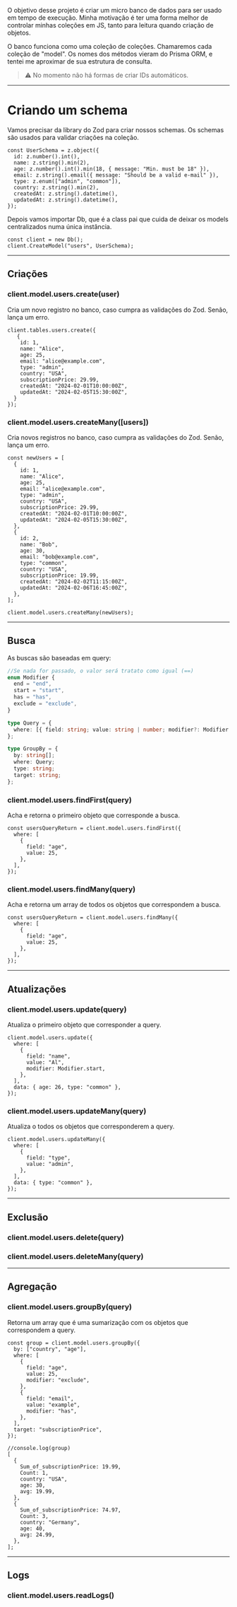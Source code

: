 O objetivo desse projeto é criar um micro banco de dados para ser usado em tempo de execução.
Minha motivação é ter uma forma melhor de controlar minhas coleções em JS, tanto para leitura quando criação de objetos.

O banco funciona como uma coleção de coleções. Chamaremos cada coleção de "model". Os nomes dos métodos vieram do Prisma ORM, e tentei me aproximar de sua estrutura de consulta.

> ⚠️ No momento não há formas de criar IDs automáticos.

---

# Criando um schema

Vamos precisar da library do Zod para criar nossos schemas. Os schemas são usados para validar criações na coleção.

```tsx
const UserSchema = z.object({
  id: z.number().int(),
  name: z.string().min(2),
  age: z.number().int().min(18, { message: "Min. must be 18" }),
  email: z.string().email({ message: "Should be a valid e-mail" }),
  type: z.enum(["admin", "common"]),
  country: z.string().min(2),
  createdAt: z.string().datetime(),
  updatedAt: z.string().datetime(),
});
```

Depois vamos importar Db, que é a class pai que cuida de deixar os models centralizados numa única instância.

```tsx
const client = new Db();
client.CreateModel("users", UserSchema);
```

---

## Criações

### client.model.users.create(user)

Cria um novo registro no banco, caso cumpra as validações do Zod. Senão, lança um erro.

```tsx
client.tables.users.create({
   {
    id: 1,
    name: "Alice",
    age: 25,
    email: "alice@example.com",
    type: "admin",
    country: "USA",
    subscriptionPrice: 29.99,
    createdAt: "2024-02-01T10:00:00Z",
    updatedAt: "2024-02-05T15:30:00Z",
  }
});

```

### client.model.users.createMany([users])

Cria novos registros no banco, caso cumpra as validações do Zod. Senão, lança um erro.

```tsx
const newUsers = [
  {
    id: 1,
    name: "Alice",
    age: 25,
    email: "alice@example.com",
    type: "admin",
    country: "USA",
    subscriptionPrice: 29.99,
    createdAt: "2024-02-01T10:00:00Z",
    updatedAt: "2024-02-05T15:30:00Z",
  },
  {
    id: 2,
    name: "Bob",
    age: 30,
    email: "bob@example.com",
    type: "common",
    country: "USA",
    subscriptionPrice: 19.99,
    createdAt: "2024-02-02T11:15:00Z",
    updatedAt: "2024-02-06T16:45:00Z",
  },
];

client.model.users.createMany(newUsers);
```

---

## Busca

As buscas são baseadas em query:

```ts
//Se nada for passado, o valor será tratato como igual (==)
enum Modifier {
  end = "end",
  start = "start",
  has = "has",
  exclude = "exclude",
}

type Query = {
  where: [{ field: string; value: string | number; modifier?: Modifier }];
};

type GroupBy = {
  by: string[];
  where: Query;
  type: string;
  target: string;
};
```

### client.model.users.findFirst(query)

Acha e retorna o primeiro objeto que corresponde a busca.

```tsx
const usersQueryReturn = client.model.users.findFirst({
  where: [
    {
      field: "age",
      value: 25,
    },
  ],
});
```

### client.model.users.findMany(query)

Acha e retorna um array de todos os objetos que correspondem a busca.

```tsx
const usersQueryReturn = client.model.users.findMany({
  where: [
    {
      field: "age",
      value: 25,
    },
  ],
});
```

---

## Atualizações

### client.model.users.update(query)

Atualiza o primeiro objeto que corresponder a query.

```tsx
client.model.users.update({
  where: [
    {
      field: "name",
      value: "Al",
      modifier: Modifier.start,
    },
  ],
  data: { age: 26, type: "common" },
});
```

### client.model.users.updateMany(query)

Atualiza o todos os objetos que corresponderem a query.

```tsx
client.model.users.updateMany({
  where: [
    {
      field: "type",
      value: "admin",
    },
  ],
  data: { type: "common" },
});
```

---

## Exclusão

### client.model.users.delete(query)

### client.model.users.deleteMany(query)

---

## Agregação

### client.model.users.groupBy(query)

Retorna um array que é uma sumarização com os objetos que correspondem a query.

```tsx
const group = client.model.users.groupBy({
  by: ["country", "age"],
  where: [
    {
      field: "age",
      value: 25,
      modifier: "exclude",
    },
    {
      field: "email",
      value: "example",
      modifier: "has",
    },
  ],
  target: "subscriptionPrice",
});

//console.log(group)
[
  {
    Sum_of_subscriptionPrice: 19.99,
    Count: 1,
    country: "USA",
    age: 30,
    avg: 19.99,
  },
  {
    Sum_of_subscriptionPrice: 74.97,
    Count: 3,
    country: "Germany",
    age: 40,
    avg: 24.99,
  },
];
```

---

## Logs

### client.model.users.readLogs()
